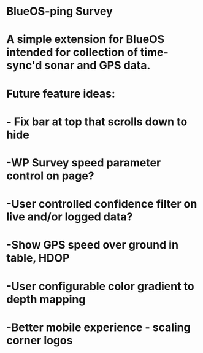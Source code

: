 # BlueOS-ping Survey
# A simple extension for BlueOS intended for collection of time-sync'd sonar and GPS data. 

# Future feature ideas: 
# - Fix bar at top that scrolls down to hide
# -WP Survey speed parameter control on page?
# -User controlled confidence filter on live and/or logged data?
# -Show GPS speed over ground in table, HDOP
# -User configurable color gradient to depth mapping
# -Better mobile experience - scaling corner logos
